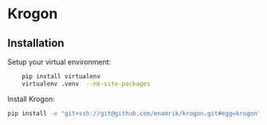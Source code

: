 # Krogon

## Installation

Setup your virtual environment:

```bash
	pip install virtualenv
	virtualenv .venv  --no-site-packages
```

Install Krogon:

```bash
pip install -e "git+ssh://git@github.com/enamrik/krogon.git#egg=krogon"
```

